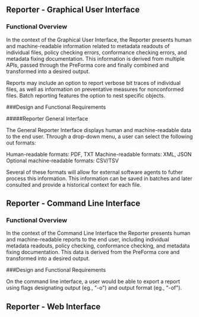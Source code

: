 ## Reporter - Graphical User Interface

### Functional Overview

In the context of the Graphical User Interface, the Reporter presents human and machine-readable information related to metadata readouts of individual files, policy checking errors, conformance checking errors, and metadata fixing documentation. This information is derived from multiple APIs, passed through the PreForma core and finally combined and transformed into a desired output. 

Reports may include an option to report verbose bit traces of individual files, as well as information on preventative measures for nonconformed files. Batch reporting features the option to nest specific objects. 

###Design and Functional Requirements

#####Reporter General Interface

The General Reporter Interface displays human and machine-readable data to the end user. Through a drop-down menu, a user can select the following out formats:

Human-readable formats: PDF, TXT
Machine-readable formats: XML, JSON
Optional machine-readable formats: CSV/TSV

Several of these formats will allow for external software agents to futher process this information. This information can be saved in batches and later consulted and provide a historical context for each file.

## Reporter - Command Line Interface

### Functional Overview

In the context of the Command Line Interface the Reporter presents human and machine-readable reports to the end user, including individual metadata readouts, policy checking, conformance checking, and metadata fixing documentation. This data is derived from the PreForma core and transformed into a desired output. 

###Design and Functional Requirements

On the command line interface, a user would be able to export a report using flags designating output (eg., "-o") and output format (eg., "-of"). 

## Reporter - Web Interface